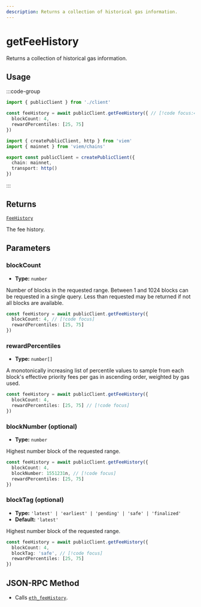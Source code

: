 ```yaml
---
description: Returns a collection of historical gas information.
---
```


# getFeeHistory

Returns a collection of historical gas information.

## Usage

:::code-group

```ts [example.ts]
import { publicClient } from './client'

const feeHistory = await publicClient.getFeeHistory({ // [!code focus:4]
  blockCount: 4,
  rewardPercentiles: [25, 75]
})
```

```ts [client.ts]
import { createPublicClient, http } from 'viem'
import { mainnet } from 'viem/chains'

export const publicClient = createPublicClient({
  chain: mainnet,
  transport: http()
})
```

:::

## Returns

[`FeeHistory`](/docs/glossary/types#feehistory)

The fee history.

## Parameters

### blockCount

- **Type:** `number`

Number of blocks in the requested range. Between 1 and 1024 blocks can be requested in a single query. Less than requested may be returned if not all blocks are available.

```ts
const feeHistory = await publicClient.getFeeHistory({
  blockCount: 4, // [!code focus]
  rewardPercentiles: [25, 75]
})
```

### rewardPercentiles

- **Type:** `number[]`

A monotonically increasing list of percentile values to sample from each block's effective priority fees per gas in ascending order, weighted by gas used.

```ts
const feeHistory = await publicClient.getFeeHistory({
  blockCount: 4,
  rewardPercentiles: [25, 75] // [!code focus]
})
```

### blockNumber (optional)

- **Type:** `number`

Highest number block of the requested range.

```ts
const feeHistory = await publicClient.getFeeHistory({
  blockCount: 4,
  blockNumber: 1551231n, // [!code focus]
  rewardPercentiles: [25, 75]
})
```

### blockTag (optional)

- **Type:** `'latest' | 'earliest' | 'pending' | 'safe' | 'finalized'`
- **Default:** `'latest'`

Highest number block of the requested range.

```ts
const feeHistory = await publicClient.getFeeHistory({
  blockCount: 4,
  blockTag: 'safe', // [!code focus]
  rewardPercentiles: [25, 75]
})
```

## JSON-RPC Method

- Calls [`eth_feeHistory`](https://docs.alchemy.com/reference/eth-feehistory).